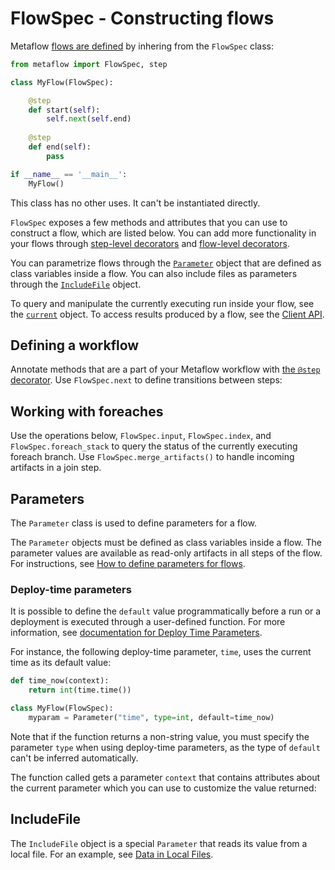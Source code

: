 # FlowSpec - Constructing flows

<!-- WARNING: THIS FILE WAS AUTOGENERATED! DO NOT EDIT! Instead, edit the notebook w/the location & name as this file. -->

Metaflow [flows are defined](/metaflow/basics) by inhering from the `FlowSpec` class:
```python
from metaflow import FlowSpec, step

class MyFlow(FlowSpec):

    @step
    def start(self):
        self.next(self.end)
       
    @step
    def end(self):
        pass

if __name__ == '__main__':
    MyFlow()
```

This class has no other uses. It can't be instantiated directly.

`FlowSpec` exposes a few methods and attributes that you can use to construct a flow, which are listed below. You can add more functionality in your flows through [step-level decorators](step-decorators) and [flow-level decorators](flow-decorators).

You can parametrize flows through the [`Parameter`](#parameters) object that are defined as class variables inside a flow. You can also include files as parameters through the [`IncludeFile`](#includefile) object.

To query and manipulate the currently executing run inside your flow, see the [`current`](current) object. To access results produced by a flow, see the [Client API](client).

## Defining a workflow

Annotate methods that are a part of your Metaflow workflow with [the `@step` decorator](/api/step-decorators/step). Use `FlowSpec.next` to define transitions between steps:


<DocSection type="method" name="FlowSpec.next" module="metaflow" show_import="False" heading_level="4" link="https://github.com/Netflix/metaflow/tree/master/metaflow/flowspec.py#L538">
<SigArgSection>
<SigArg name="*dsts, foreach=None" />
</SigArgSection>
<Description summary="Indicates the next step to execute after this step has completed." extended_summary="This statement should appear as the last statement of each step, except\nthe end step.\n\nThere are several valid formats to specify the next step:\n\n- Straight-line connection: `self.next(self.next_step)` where `next_step` is a method in\n  the current class decorated with the `@step` decorator.\n\n- Static fan-out connection: `self.next(self.step1, self.step2, ...)` where `stepX` are\n  methods in the current class decorated with the `@step` decorator.\n\n- Foreach branch:\n  ```\n  self.next(self.foreach_step, foreach='foreach_iterator')\n  ```\n  In this situation, `foreach_step` is a method in the current class decorated with the\n  `@step` decorator and `foreach_iterator` is a variable name in the current class that\n  evaluates to an iterator. A task will be launched for each value in the iterator and\n  each task will execute the code specified by the step `foreach_step`." />
<ParamSection name="Parameters">
	<Parameter name="dsts" type="Callable[..., None]" desc="One or more methods annotated with `@step`." />
</ParamSection>
<ParamSection name="Raises">
	<Parameter type="InvalidNextException" desc="Raised if the format of the arguments does not match one of the ones given above." />
</ParamSection>
</DocSection>


## Working with foreaches

Use the operations below, `FlowSpec.input`, `FlowSpec.index`, and `FlowSpec.foreach_stack` to query the status of the currently executing foreach branch. Use `FlowSpec.merge_artifacts()` to handle incoming artifacts in a join step.


<DocSection type="property" name="FlowSpec.input" module="metaflow.flowspec" show_import="False" heading_level="4" link="https://github.com/Netflix/metaflow/tree/master/">

<Description summary="The value of the foreach artifact in this foreach branch.\n\nIn a foreach step, multiple instances of this step (tasks) will be executed,\none for each element in the foreach. This property returns the element passed\nto the current task. If this is not a foreach step, this returns None.\n\nIf you need to know the values of the parent tasks in a nested foreach, use\n`FlowSpec.foreach_stack`.\n" />
<ParamSection name="Returns">
<Parameter type="object, optional" desc="Input passed to the foreach task." />
</ParamSection>
</DocSection>



<DocSection type="property" name="FlowSpec.index" module="metaflow.flowspec" show_import="False" heading_level="4" link="https://github.com/Netflix/metaflow/tree/master/">

<Description summary="The index of this foreach branch.\n\nIn a foreach step, multiple instances of this step (tasks) will be executed,\none for each element in the foreach. This property returns the zero based index\nof the current task. If this is not a foreach step, this returns None.\n\nIf you need to know the indices of the parent tasks in a nested foreach, use\n`FlowSpec.foreach_stack`.\n" />
<ParamSection name="Returns">
<Parameter type="int, optional" desc="Index of the task in a foreach step." />
</ParamSection>
</DocSection>



<DocSection type="method" name="FlowSpec.foreach_stack" module="metaflow" show_import="False" heading_level="4" link="https://github.com/Netflix/metaflow/tree/master/metaflow/flowspec.py#L283">
<SigArgSection>
<SigArg name="self" />
</SigArgSection>
<Description summary="Returns the current stack of foreach indexes and values for the current step." extended_summary="Use this information to understand what data is being processed in the current\nforeach branch. For example, considering the following code:\n```\n@step\ndef root(self):\n    self.split_1 = ['a', 'b', 'c']\n    self.next(self.nest_1, foreach='split_1')\n\n@step\ndef nest_1(self):\n    self.split_2 = ['d', 'e', 'f', 'g']\n    self.next(self.nest_2, foreach='split_2'):\n\n@step\ndef nest_2(self):\n    foo = self.foreach_stack()\n```\n\n`foo` will take the following values in the various tasks for nest_2:\n```\n    [(0, 3, 'a'), (0, 4, 'd')]\n    [(0, 3, 'a'), (1, 4, 'e')]\n    ...\n    [(0, 3, 'a'), (3, 4, 'g')]\n    [(1, 3, 'b'), (0, 4, 'd')]\n    ...\n```\nwhere each tuple corresponds to:\n\n- The index of the task for that level of the loop.\n- The number of splits for that level of the loop.\n- The value for that level of the loop.\n\nNote that the last tuple returned in a task corresponds to:\n\n- 1st element: value returned by `self.index`.\n- 3rd element: value returned by `self.input`." />
<ParamSection name="Returns">
	<Parameter type="List[Tuple[int, int, Any]]" desc="An array describing the current stack of foreach steps." />
</ParamSection>
</DocSection>



<DocSection type="method" name="FlowSpec.merge_artifacts" module="metaflow" show_import="False" heading_level="4" link="https://github.com/Netflix/metaflow/tree/master/metaflow/flowspec.py#L367">
<SigArgSection>
<SigArg name="self" /><SigArg name="inputs" type="Inputs" /><SigArg name="exclude" type="Optional" default="None" /><SigArg name="include" type="Optional" default="None" />
</SigArgSection>
<Description summary="Helper function for merging artifacts in a join step." extended_summary="This function takes all the artifacts coming from the branches of a\njoin point and assigns them to self in the calling step. Only artifacts\nnot set in the current step are considered. If, for a given artifact, different\nvalues are present on the incoming edges, an error will be thrown and the artifacts\nthat conflict will be reported.\n\nAs a few examples, in the simple graph: A splitting into B and C and joining in D:\n```\nA:\n  self.x = 5\n  self.y = 6\nB:\n  self.b_var = 1\n  self.x = from_b\nC:\n  self.x = from_c\n\nD:\n  merge_artifacts(inputs)\n```\nIn D, the following artifacts are set:\n  - `y` (value: 6), `b_var` (value: 1)\n  - if `from_b` and `from_c` are the same, `x` will be accessible and have value `from_b`\n  - if `from_b` and `from_c` are different, an error will be thrown. To prevent this error,\n    you need to manually set `self.x` in D to a merged value (for example the max) prior to\n    calling `merge_artifacts`." />
<ParamSection name="Parameters">
	<Parameter name="inputs" type="Inputs" desc="Incoming steps to the join point." />
	<Parameter name="exclude" type="List[str], optional, default None" desc="If specified, do not consider merging artifacts with a name in `exclude`.\nCannot specify if `include` is also specified." />
	<Parameter name="include" type="List[str], optional, default None" desc="If specified, only merge artifacts specified. Cannot specify if `exclude` is\nalso specified." />
</ParamSection>
<ParamSection name="Raises">
	<Parameter type="MetaflowException" desc="This exception is thrown if this is not called in a join step." />
	<Parameter type="UnhandledInMergeArtifactsException" desc="This exception is thrown in case of unresolved conflicts." />
	<Parameter type="MissingInMergeArtifactsException" desc="This exception is thrown in case an artifact specified in `include` cannot\nbe found." />
</ParamSection>
</DocSection>


## Parameters

The `Parameter` class is used to define parameters for a flow.

The `Parameter` objects must be defined as class variables inside a flow. The parameter values are available as read-only artifacts in all steps of the flow. For instructions, see [How to define parameters for flows](/metaflow/basics#how-to-define-parameters-for-flows).


<DocSection type="class" name="Parameter" module="metaflow" show_import="False" heading_level="3" link="https://github.com/Netflix/metaflow/tree/master/metaflow/parameters.py#L212">
<SigArgSection>
<SigArg name="name" type="str" /><SigArg name="default" type="Union" default="None" /><SigArg name="type" type="Union" default="None" /><SigArg name="help" type="Optional" default="None" /><SigArg name="required" type="bool" default="False" /><SigArg name="show_default" type="bool" default="True" /><SigArg name="**kwargs: Dict[str, Any]" type="Dict" />
</SigArgSection>
<Description summary="Defines a parameter for a flow." extended_summary="Parameters must be instantiated as class variables in flow classes, e.g.\n```\nclass MyFlow(FlowSpec):\n    param = Parameter('myparam')\n```\nin this case, the parameter is specified on the command line as\n```\npython myflow.py run --myparam=5\n```\nand its value is accessible through a read-only artifact like this:\n```\nprint(self.param == 5)\n```\nNote that the user-visible parameter name, `myparam` above, can be\ndifferent from the artifact name, `param` above.\n\nThe parameter value is converted to a Python type based on the `type`\nargument or to match the type of `default`, if it is set." />
<ParamSection name="Parameters">
	<Parameter name="name" type="str" desc="User-visible parameter name." />
	<Parameter name="default" type="str or float or int or bool or `JSONType` or a function." desc="Default value for the parameter. Use a special `JSONType` class to\nindicate that the value must be a valid JSON object. A function\nimplies that the parameter corresponds to a *deploy-time parameter*.\nThe type of the default value is used as the parameter `type`." />
	<Parameter name="type" type="Type, default None" desc="If `default` is not specified, define the parameter type. Specify\none of `str`, `float`, `int`, `bool`, or `JSONType`. If None, defaults\nto the type of `default` or `str` if none specified." />
	<Parameter name="help" type="str, optional" desc="Help text to show in `run --help`." />
	<Parameter name="required" type="bool, default False" desc="Require that the user specified a value for the parameter.\n`required=True` implies that the `default` is not used." />
	<Parameter name="show_default" type="bool, default True" desc="If True, show the default value in the help text." />
</ParamSection>
</DocSection>


### Deploy-time parameters

It is possible to define the `default` value programmatically before a run or a deployment is executed through a user-defined function. For more information, see [documentation for Deploy Time Parameters](/production/scheduling-metaflow-flows/scheduling-with-aws-step-functions#deploy-time-parameters).

For instance, the following deploy-time parameter, `time`, uses the current time as its default value:
```python
def time_now(context):
    return int(time.time())

class MyFlow(FlowSpec):
    myparam = Parameter("time", type=int, default=time_now)
```
Note that if the function returns a non-string value, you must specify the parameter `type` when using deploy-time parameters, as the type of `default` can't be inferred automatically.

The function called gets a parameter `context` that contains attributes about the current parameter which you can use to customize the value returned:


<DocSection type="class" name="ParameterContext" module="metaflow" show_import="False" heading_level="3" link="https://github.com/Netflix/metaflow/tree/master/">
<SigArgSection>

</SigArgSection>
<Description summary="Information about the parameter being evaluated." />
<ParamSection name="Attributes">
	<Parameter name="flow_name" type="str" desc="Flow name" />
	<Parameter name="user_name" type="str" desc="User name" />
	<Parameter name="parameter_name" type="str" desc="Parameter name" />
</ParamSection>
</DocSection>


## IncludeFile

The `IncludeFile` object is a special `Parameter` that reads its value from a local file. For an example, see [Data in Local Files](/scaling/data#data-in-local-files).


<DocSection type="class" name="IncludeFile" module="metaflow" show_import="False" heading_level="3" link="https://github.com/Netflix/metaflow/tree/master/metaflow/includefile.py#L237">
<SigArgSection>
<SigArg name="name, **kwargs" />
</SigArgSection>
<Description summary="Includes a local file as a parameter for the flow." extended_summary="`IncludeFile` behaves like `Parameter` except that it reads its value from a file instead of\nthe command line. The user provides a path to a file on the command line. The file contents\nare saved as a read-only artifact which is available in all steps of the flow." />
<ParamSection name="Parameters">
	<Parameter name="name" type="str" desc="User-visible parameter name." />
	<Parameter name="default" type="Union[str, Callable[ParameterContext, str]]" desc="Default path to a local file. A function\nimplies that the parameter corresponds to a *deploy-time parameter*." />
	<Parameter name="is_text" type="bool, default True" desc="Convert the file contents to a string using the provided `encoding`.\nIf False, the artifact is stored in `bytes`." />
	<Parameter name="encoding" type="str, optional, default 'utf-8'" desc="Use this encoding to decode the file contexts if `is_text=True`." />
	<Parameter name="required" type="bool, default False" desc="Require that the user specified a value for the parameter.\n`required=True` implies that the `default` is not used." />
	<Parameter name="help" type="str, optional" desc="Help text to show in `run --help`." />
	<Parameter name="show_default" type="bool, default True" desc="If True, show the default value in the help text." />
</ParamSection>
</DocSection>

